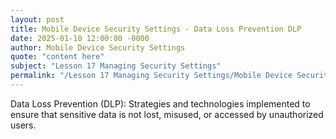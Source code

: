```yaml
---
layout: post
title: Mobile Device Security Settings - Data Loss Prevention DLP
date: 2025-01-10 12:00:00 -0000
author: Mobile Device Security Settings
quote: "content here"
subject: "Lesson 17 Managing Security Settings"
permalink: "/Lesson 17 Managing Security Settings/Mobile Device Security Settings/Mobile Device Security Settings - Data Loss Prevention DLP"
---
```


Data Loss Prevention (DLP): Strategies and technologies implemented to ensure that sensitive data is not lost, misused, or accessed by unauthorized users.
